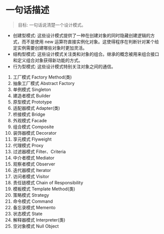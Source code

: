 # 一句话描述

> 目标: 一句话说清楚一个设计模式。

- 创建型模式: 这些设计模式提供了一种在创建对象的同时隐藏创建逻辑的方式，而不是使用 new 运算符直接实例化对象。这使得程序在判断针对某个给定实例需要创建哪些对象时更加灵活。
- 结构型模式: 这些设计模式关注类和对象的组合。继承的概念被用来组合接口和定义组合对象获得新功能的方式。
- 行为型模式: 这些设计模式特别关注对象之间的通信。

1. 工厂模式 Factory Method(类)
2. 抽象工厂模式 Abstract Factory
3. 单例模式 Singleton
4. 建造者模式 Builder
5. 原型模式 Prototype
6. 适配器模式 Adapter(类)
7. 桥接模式 Bridge
8. 外观模式 Facade
9. 组合模式 Composite
10. 装饰器模式 Decorator
11. 享元模式 Flyweight
12. 代理模式 Proxy
13. 过滤器模式 Filter、Criteria
14. 中介者模式 Mediator
15. 观察者模式 Observer
16. 迭代器模式 Iterator
17. 访问者模式 Visitor
18. 责任链模式 Chain of Responsibility
19. 模板模式 Template Method(类)
20. 策略模式 Strategy
21. 命令模式 Command
22. 备忘录模式 Memento
23. 状态模式 State
24. 解释器模式 Interpreter(类)
25. 空对象模式 Null Object

